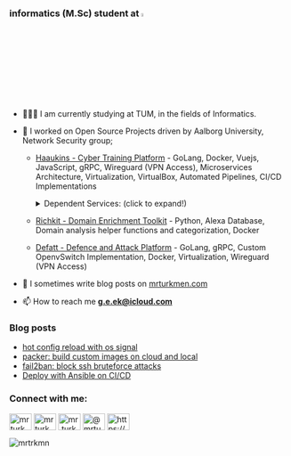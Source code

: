 <h3>informatics (M.Sc) student at  <a href="https://www.in.tum.de/fuer-studieninteressierte/master-studiengaenge/informatik/" target="blank"><img style="width: 4%" src="https://www.tum.de/typo3conf/ext/in2template/Resources/Public/Images/tum-logo.svg"/></a> </h3>

- 👨🏻‍🎓 I am currently studying at TUM, in the fields of Informatics.

- 🔭 I worked on Open Source Projects driven by Aalborg University, Network Security group; 

  -  [Haaukins - Cyber Training Platform](https://github.com/aau-network-security/haaukins) - GoLang, Docker, Vuejs, JavaScript, gRPC, Wireguard (VPN Access), Microservices Architecture, Virtualization, VirtualBox, Automated Pipelines, CI/CD Implementations
      <details>
        <summary>Dependent Services: (click to expand!)</summary>
         <ul>
            <li><a href="https://github.com/aau-network-security/haaukins-store" target="blank"><p>Haaukins Store - gRPC wrapped PostreSQL database service </p></a> </li>
            <li> <a href="https://github.com/aau-network-security/haaukins-exercises" target="blank"><p>Haaukins Exercises- gRPC wrapped MongoDB database service</p></a></li>
           <li><a href="https://github.com/aau-network-security/haaukins-webclient" target="blank"><p>Haaukins Webclient- gRPC wrapped web client works with Envoy and Vuejs</p></a></li>
           <li> <a href="https://github.com/aau-network-security/gwireguard" target="blank"><p>Haaukins VPN Service- gRPC wrapped Wireguard implementation</p></a></li>
         </ul>
      </details>

  -  [Richkit - Domain Enrichment Toolkit](https://github.com/aau-network-security/richkit) - Python, Alexa Database, Domain analysis helper functions and categorization, Docker
 
  -  [Defatt - Defence and Attack Platform](https://github.com/aau-network-security/defatt) - GoLang, gRPC, Custom OpenvSwitch Implementation, Docker, Virtualization, Wireguard (VPN Access)

- 📝 I sometimes write blog posts on [mrturkmen.com](https://mrturkmen.com)
- 📫 How to reach me **[g.e.ek@icloud.com](mailto:g.e.ek@icloud.com)**

### Blog posts
<!-- BLOG-POST-LIST:START -->
- [hot config reload with os signal](https://mrturkmen.com/posts/hot-reload-with-os-signals/)
- [packer: build custom images on cloud and local](https://mrturkmen.com/posts/build-with-packer/)
- [fail2ban: block ssh bruteforce attacks](https://mrturkmen.com/posts/fail2ban/)
- [Deploy with Ansible on CI/CD](https://mrturkmen.com/posts/deploy-with-ansible/)
<!-- BLOG-POST-LIST:END -->

<h3 align="left">Connect with me:</h3>
<p align="left">
<a href="https://dev.to/mrturkmen" target="blank"><img align="center" src="https://cdn.jsdelivr.net/npm/simple-icons@3.0.1/icons/dev-dot-to.svg" alt="mrturkmen" height="30" width="40" style= "background-color: white;" /></a>
<a href="https://linkedin.com/in/mrturkmen" target="blank"><img align="center" src="https://cdn.jsdelivr.net/npm/simple-icons@3.0.1/icons/linkedin.svg" alt="mrturkmen" height="30" width="40" style= "background-color: white;"/></a>
<a href="https://instagram.com/mr.turkmen" target="blank"><img align="center" src="https://cdn.jsdelivr.net/npm/simple-icons@3.0.1/icons/instagram.svg" alt="mr.turkmen" height="30" width="40" style= "background-color: white;"/></a>
<a href="https://medium.com/@mrturkmen" target="blank"><img align="center" src="https://cdn.jsdelivr.net/npm/simple-icons@3.0.1/icons/medium.svg" alt="@mrturkmen" height="30" width="40" style= "background-color: white;" /></a>
<a href="/https://mrturkmen.com/feed.xml" target="blank"><img align="center" src="https://cdn.jsdelivr.net/npm/simple-icons@3.0.1/icons/rss.svg" alt="https://mrturkmen.com/feed.xml" height="30" width="40" style= "background-color: white;" /></a>
</p>
<p> <img src="https://komarev.com/ghpvc/?username=mrtrkmn&color=0e75b6&style=flat" alt="mrtrkmn" /> </p>
